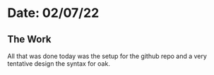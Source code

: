 # Date: 02/07/22

## The Work
All that was done today was the setup for the github repo and 
a very tentative design the syntax for oak.
